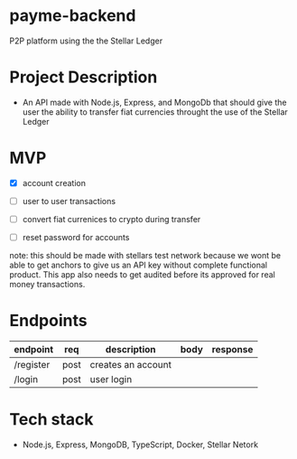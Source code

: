 # payme-backend
P2P platform using the the Stellar Ledger

# Project Description

  - An API made with Node.js, Express, and MongoDb that should give the user the ability to transfer fiat currencies throught the use of the Stellar Ledger
  
# MVP

  - [x] account creation
  
  - [ ] user to user transactions
  
  - [ ] convert fiat currenices to crypto during transfer
  
  - [ ] reset password for accounts
  
  note: this should be made with stellars test network because we wont be able to get anchors to give us an API key without complete functional product. This app also needs to get audited before its approved for real money transactions. 
  
  
# Endpoints

  | endpoint | req | description | body | response |
  |----------|-----|-------------|------|-----------|
  | /register | post | creates an account | 
  | /login    | post | user login |
  

# Tech stack
  
  - Node.js, Express, MongoDB, TypeScript, Docker, Stellar Netork
